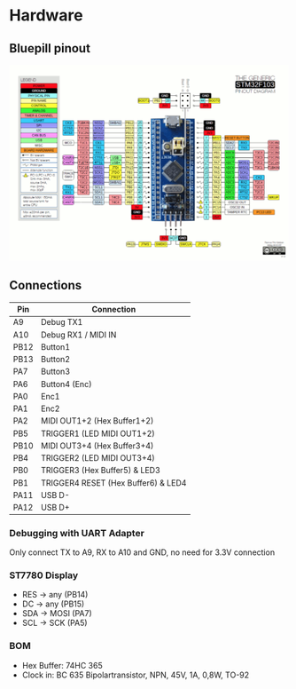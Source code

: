 # Hardware

## Bluepill pinout

![](images/pinout.png)

## Connections

| Pin  | Connection                                |
| ---- | ----------------------------------------- |
| A9   | Debug TX1                                 |
| A10  | Debug RX1 / MIDI IN                       |
| PB12 | Button1     		                           |
| PB13 | Button2     		                           |
| PA7  | Button3     		                           |
| PA6  | Button4 (Enc)                             |
| PA0  | Enc1                                      |
| PA1  | Enc2                                      |
| PA2  | MIDI OUT1+2 (Hex Buffer1+2)               |
| PB5  | TRIGGER1 (LED MIDI OUT1+2)                |
| PB10 | MIDI OUT3+4 (Hex Buffer3+4)               |
| PB4  | TRIGGER2 (LED MIDI OUT3+4)                |
| PB0  | TRIGGER3 (Hex Buffer5) & LED3             |
| PB1  | TRIGGER4 RESET (Hex Buffer6) & LED4       |
| PA11 | USB D-                                    |
| PA12 | USB D+                                    |

### Debugging with UART Adapter

Only connect TX to A9, RX to A10 and GND, no need for 3.3V connection

### ST7780 Display

* RES -> any (PB14)
* DC -> any (PB15)
* SDA -> MOSI (PA7)
* SCL -> SCK (PA5)

### BOM

* Hex Buffer: 74HC 365
* Clock in: BC 635 Bipolartransistor, NPN, 45V, 1A, 0,8W, TO-92

